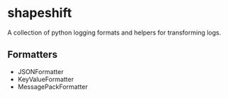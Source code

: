 shapeshift
==========
A collection of python logging formats and helpers for transforming logs.

## Formatters
- JSONFormatter
- KeyValueFormatter
- MessagePackFormatter
